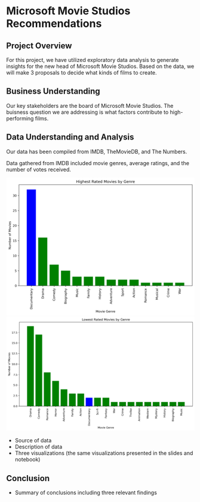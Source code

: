 # Microsoft Movie Studios Recommendations

## Project Overview

For this project, we have utilized exploratory data analysis to generate insights for the new head of Microsoft Movie Studios. Based on the data, we will make 3 proposals to decide what kinds of films to create.

## Business Understanding

Our key stakeholders are the board of Microsoft Movie Studios. The buisness question we are addressing is what factors contribute to high-performing films. 

## Data Understanding and Analysis

Our data has been compiled from IMDB, TheMovieDB, and The Numbers. 

Data gathered from IMDB included movie genres, average ratings, and the number of votes received. 

![Highest Ratings Genre Graph](highest_genre_graph.png)
![Lowest Ratings Genre Graph](lowest_genre_graph.png)


* Source of data
* Description of data
* Three visualizations (the same visualizations presented in the slides and notebook)

## Conclusion

* Summary of conclusions including three relevant findings

      
